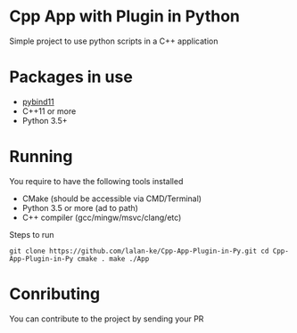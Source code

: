 # Cpp App with Plugin in Python
Simple project to use python scripts in a C++ application

# Packages in use
- [pybind11](https://github.com/pybind/pybind11)
- C++11 or more
- Python 3.5+

# Running
You require to have the following tools installed
- CMake (should be accessible via CMD/Terminal)
- Python 3.5 or more (ad to path)
- C++ compiler (gcc/mingw/msvc/clang/etc)

Steps to run

`
git clone https://github.com/lalan-ke/Cpp-App-Plugin-in-Py.git
cd Cpp-App-Plugin-in-Py
cmake .
make
./App
`

# Conributing
You can contribute to the project by sending your PR
